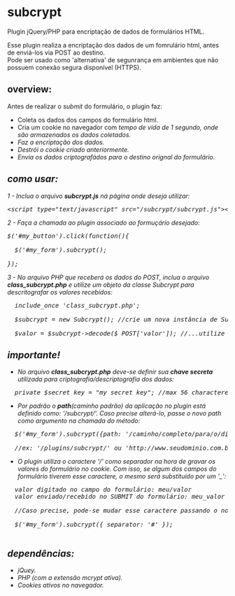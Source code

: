 subcrypt
========

Plugin jQuery/PHP para encriptação de dados de formulários HTML.

Esse plugin realiza a encriptação dos dados de um fomrulário html, antes de enviá-los via POST ao destino.<br />
Pode ser usado como 'alternativa' de segunrança em ambientes que não possuem conexão segura disponível (HTTPS).

overview:
-
Antes de realizar o <i>submit</i> do formulário, o plugin faz:
- Coleta os dados dos campos do formulário html.
- Cria um cookie no navegador com <i>tempo de vida<i> de 1 segundo, onde são armazenados os dados coletados.
- Faz a encriptação dos dados.
- Destrói o cookie criado anteriormente.
- Envia os dados criptografádos para o destino orignal do formulário.

como usar:
-
1 - Inclua o arquivo <b>subcrypt.js</b> ná página onde deseja utilizar:

<pre>&lt;script type="text/javascript" src="/subcrypt/subcrypt.js"&gt;&lt;/script&gt;</pre>

2 - Faça a chamada ao plugin associado ao formuçário desejado:

<pre>
$('#my_button').click(function(){

  $('#my_form').subcrypt();

});
</pre>

3 - No arquivo PHP que receberá os dados do POST, inclua o arquivo <b>class_subcrypt.php</b> e utilize um objeto da classe <i>Subcrypt</i> para descritografar os valores recebidos:

<pre>
  include_once 'class_subcrypt.php';
  
  $subcrypt = new Subcrypt(); //crie um nova instância de Subcrypt...
  
  $valor = $subcrypt->decode($_POST['valor']); //...utilize a instância(objeto) criado para descriptografar o valor.
</pre>

importante!
-
- No arquivo <b>class_subcrypt.php</b> deve-se definir sua <b>chave secreta</b> utilizada para criptografia/descriptografia dos dados:

<pre>
  private $secret_key = "my_secret_key"; //max 56 characteres
</pre>

- Por padrão o <b>path</b>(caminho padrão) da aplicação no plugin está definido como: <i>'/subcrypt/'</i>. Caso precise alterá-lo, passe o novo path como argumento na chamada do método:

<pre>
  $('#my_form').subcrypt({path: '/caminho/completo/para/o/diretorio/onde/esta/o/plugin/'});
  
  //ex: '/plugins/subcrypt/' ou 'http://www.seudominio.com.br/plugins/subcrypt/'
</pre>

- O plugin utiliza o caractere '/' como separador na hora de gravar os valores do formulário no cookie. Com isso, se algum dos campos do formulário tiverem esse caractere, o mesmo será substituído por um '_':

<pre>
  valor digitado no campo do formulário: meu/valor
  valor enviado/recebido no SUBMIT do formulário: meu_valor
  
  //Caso precise, pode-se mudar esse caractere passando o novo caractere como parâmetro:
  
  $('#my_form').subcrypt({ separator: '#' });
  
</pre>

dependências:
-

- jQuey. 
- PHP (com a extensão mcrypt ativa).
- Cookies ativos no navegador.

